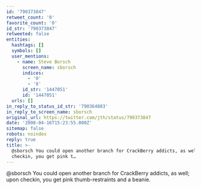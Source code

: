 ```yaml
---
id: '790373847'
retweet_count: '0'
favorite_count: '0'
id_str: '790373847'
retweeted: false
entities:
  hashtags: []
  symbols: []
  user_mentions:
    - name: Steve Borsch
      screen_name: sborsch
      indices:
        - '0'
        - '8'
      id_str: '1447051'
      id: '1447051'
  urls: []
in_reply_to_status_id_str: '790364803'
in_reply_to_screen_name: sborsch
original_url: https://twitter.com/jth/status/790373847
date: '2008-04-16T15:23:55.000Z'
sitemap: false
robots: noindex
reply: true
title: >-
  @sborsch You could open another branch for CrackBerry addicts, as well; upon
  checkin, you get pink t…
---
```


@sborsch You could open another branch for CrackBerry addicts, as well; upon checkin, you get pink thumb-restraints and a beanie.